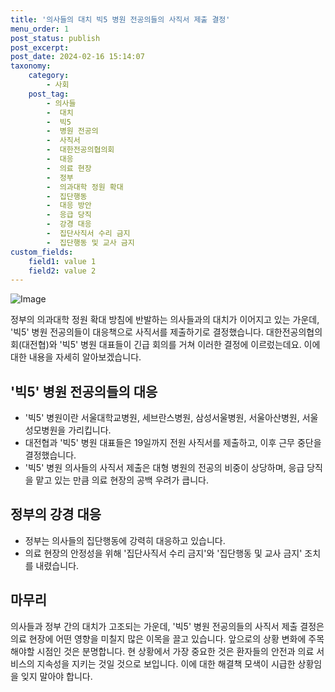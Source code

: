 ```yaml
---
title: '의사들의 대치 빅5 병원 전공의들의 사직서 제출 결정'
menu_order: 1
post_status: publish
post_excerpt: 
post_date: 2024-02-16 15:14:07
taxonomy:
    category:
        - 사회
    post_tag:
        - 의사들
        -  대치
        -  빅5
        -  병원 전공의
        -  사직서
        -  대한전공의협의회
        -  대응
        -  의료 현장
        -  정부
        -  의과대학 정원 확대
        -  집단행동
        -  대응 방안
        -  응급 당직
        -  강경 대응
        -  집단사직서 수리 금지
        -  집단행동 및 교사 금지
custom_fields:
    field1: value 1
    field2: value 2
---
```


![Image](https://imgnews.pstatic.net/image/015/2024/02/16/0004949034_001_20240216082101032.jpg?type=w647)

정부의 의과대학 정원 확대 방침에 반발하는 의사들과의 대치가 이어지고 있는 가운데, '빅5' 병원 전공의들이 대응책으로 사직서를 제출하기로 결정했습니다. 대한전공의협의회(대전협)와 '빅5' 병원 대표들이 긴급 회의를 거쳐 이러한 결정에 이르렀는데요. 이에 대한 내용을 자세히 알아보겠습니다.
## '빅5' 병원 전공의들의 대응
- '빅5' 병원이란 서울대학교병원, 세브란스병원, 삼성서울병원, 서울아산병원, 서울성모병원을 가리킵니다.
- 대전협과 '빅5' 병원 대표들은 19일까지 전원 사직서를 제출하고, 이후 근무 중단을 결정했습니다.
- '빅5' 병원 의사들의 사직서 제출은 대형 병원의 전공의 비중이 상당하며, 응급 당직을 맡고 있는 만큼 의료 현장의 공백 우려가 큽니다.
## 정부의 강경 대응
- 정부는 의사들의 집단행동에 강력히 대응하고 있습니다.
- 의료 현장의 안정성을 위해 '집단사직서 수리 금지'와 '집단행동 및 교사 금지' 조치를 내렸습니다.
## 마무리
의사들과 정부 간의 대치가 고조되는 가운데, '빅5' 병원 전공의들의 사직서 제출 결정은 의료 현장에 어떤 영향을 미칠지 많은 이목을 끌고 있습니다. 앞으로의 상황 변화에 주목해야할 시점인 것은 분명합니다. 현 상황에서 가장 중요한 것은 환자들의 안전과 의료 서비스의 지속성을 지키는 것일 것으로 보입니다. 이에 대한 해결책 모색이 시급한 상황임을 잊지 말아야 합니다.
